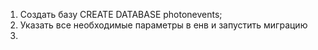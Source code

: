 1. Создать базу CREATE DATABASE photonevents;
2. Указать все необходимые параметры в енв и запустить миграцию
3. 